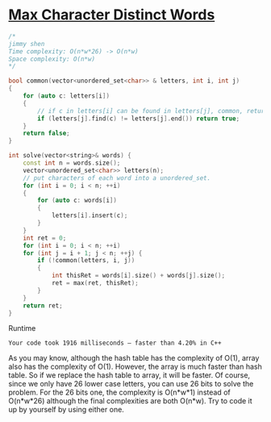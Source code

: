 # [Max Character Distinct Words](https://binarysearch.com/problems/Max-Character-Distinct-Words)

```cpp
/*
jimmy shen
Time complexity: O(n*w*26) -> O(n*w)
Space complexity: O(n*w)
*/

bool common(vector<unordered_set<char>> & letters, int i, int j)
{
    for (auto c: letters[i])
    {
        // if c in letters[i] can be found in letters[j], common, return true
        if (letters[j].find(c) != letters[j].end()) return true; 
    }
    return false;
}

int solve(vector<string>& words) {
    const int n = words.size();
    vector<unordered_set<char>> letters(n);
    // put characters of each word into a unordered_set.
    for (int i = 0; i < n; ++i) 
    {
        for (auto c: words[i])
        {
            letters[i].insert(c);
        } 
    }
    int ret = 0;
    for (int i = 0; i < n; ++i)
    for (int j = i + 1; j < n; ++j) {
        if (!common(letters, i, j))
        {
            int thisRet = words[i].size() + words[j].size();
            ret = max(ret, thisRet);
        }
    }
    return ret;
}
```

Runtime
```
Your code took 1916 milliseconds — faster than 4.20% in C++
```

As you may know, although the hash table has the complexity of O(1), array also has the 
complexity of O(1). However, the array is much faster than hash table.
So if we replace the hash table to array, it will be faster.
Of course, since we only have 26 lower case letters, you can use 26 bits to solve the problem.
For the 26 bits one, the complexity is O(n\*w\*1) instead of O(n\*w\*26) although the final complexities 
are both O(n\*w). Try to code it up by yourself by using either one.
